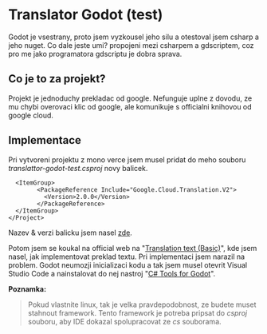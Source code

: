 # Translator Godot (test)
Godot je vsestrany, proto jsem vyzkousel jeho silu a otestoval jsem csharp a jeho nuget. Co dale jeste umi? propojeni mezi csharpem a gdscriptem, coz pro me jako programatora gdscriptu je dobra sprava.

## Co je to za projekt?
Projekt je jednoduchy prekladac od google. Nefunguje uplne z dovodu, ze mu chybi overovaci klic od google, ale komunikuje s officialni knihovou od google cloud.

## Implementace
Pri vytvoreni projektu z mono verce jsem musel pridat do meho souboru *translattor-godot-test.csproj* novy balicek.
``` csproj
  <ItemGroup>
        <PackageReference Include="Google.Cloud.Translation.V2">
          <Version>2.0.0</Version>
        </PackageReference>
  </ItemGroup>
</Project>
```
Nazev & verzi balicku jsem nasel [zde](https://www.nuget.org/).

Potom jsem se koukal na official web na "[Translation text (Basic)](https://cloud.google.com/translate/docs/basic/translating-text)", kde jsem nasel, jak implementovat preklad textu. Pri implementaci jsem narazil na problem. Godot neumozji inicializaci kodu a tak jsem musel otevrit Visual Studio Code a nainstalovat do nej nastroj "[C# Tools for Godot](https://marketplace.visualstudio.com/items?itemName=neikeq.godot-csharp-vscode)".


**Poznamka:**
> Pokud vlastnite linux, tak je velka pravdepodobnost, ze budete muset stahnout framework. Tento framework je potreba pripsat do *csproj* souboru, aby IDE dokazal spolupracovat ze *cs* souborama.
